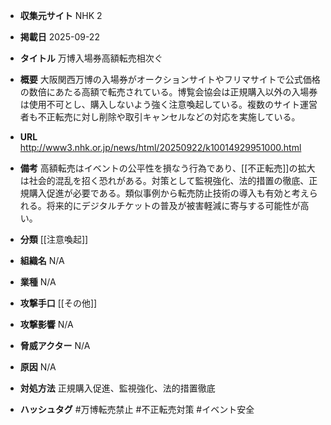 - **収集元サイト**
NHK 2

- **掲載日**
2025-09-22

- **タイトル**
万博入場券高額転売相次ぐ

- **概要**
大阪関西万博の入場券がオークションサイトやフリマサイトで公式価格の数倍にあたる高額で転売されている。博覧会協会は正規購入以外の入場券は使用不可とし、購入しないよう強く注意喚起している。複数のサイト運営者も不正転売に対し削除や取引キャンセルなどの対応を実施している。

- **URL**
http://www3.nhk.or.jp/news/html/20250922/k10014929951000.html

- **備考**
高額転売はイベントの公平性を損なう行為であり、[[不正転売]]の拡大は社会的混乱を招く恐れがある。対策として監視強化、法的措置の徹底、正規購入促進が必要である。類似事例から転売防止技術の導入も有効と考えられる。将来的にデジタルチケットの普及が被害軽減に寄与する可能性が高い。

- **分類**
[[注意喚起]]

- **組織名**
N/A

- **業種**
N/A

- **攻撃手口**
[[その他]]

- **攻撃影響**
N/A

- **脅威アクター**
N/A

- **原因**
N/A

- **対処方法**
正規購入促進、監視強化、法的措置徹底

- **ハッシュタグ**
#万博転売禁止 #不正転売対策 #イベント安全
